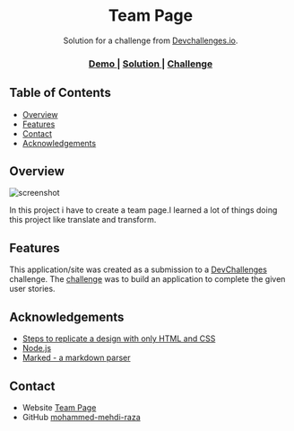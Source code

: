 <!-- Please update value in the {}  -->

<h1 align="center">Team Page</h1>

<div align="center">
   Solution for a challenge from  <a href="http://devchallenges.io" target="_blank">Devchallenges.io</a>.
</div>

<div align="center">
  <h3>
    <a href="https://flourishing-jalebi-003fe0.netlify.app/">
      Demo
    </a>
    <span> | </span>
    <a href="https://github.com/Mohammed-mehdi-raza/Team-page">
      Solution
    </a>
    <span> | </span>
    <a href="https://devchallenges.io/challenges/hhmesazsqgKXrTkYkt0U">
      Challenge
    </a>
  </h3>
</div>

<!-- TABLE OF CONTENTS -->

## Table of Contents

- [Overview](#overview)
  <!-- - [Built With](#built-with) -->
- [Features](#features)
- [Contact](#contact)
- [Acknowledgements](#acknowledgements)

<!-- OVERVIEW -->

## Overview

![screenshot](https://user-images.githubusercontent.com/16707738/92399059-5716eb00-f132-11ea-8b14-bcacdc8ec97b.png)

<!-- Introduce your projects by taking a screenshot or a gif. Try to tell visitors a story about your project by answering:

- Where can I see your demo?
- What was your experience?
- What have you learned/improved?
- Your wisdom? :) -->

In this project i have to create a team page.I learned a lot of things doing this project like translate and transform.

<!-- ### Built With -->

<!-- This section should list any major frameworks that you built your project using. Here are a few examples.-->

<!-- - [React](https://reactjs.org/)
- [Vue.js](https://vuejs.org/)
- [Tailwind](https://tailwindcss.com/) -->

## Features

<!-- List the features of your application or follow the template. Don't share the figma file here :) -->

This application/site was created as a submission to a [DevChallenges](https://devchallenges.io/challenges) challenge. The [challenge](https://devchallenges.io/challenges/hhmesazsqgKXrTkYkt0U) was to build an application to complete the given user stories.


## Acknowledgements

<!-- This section should list any articles or add-ons/plugins that helps you to complete the project. This is optional but it will help you in the future. For exmpale -->

- [Steps to replicate a design with only HTML and CSS](https://devchallenges-blogs.web.app/how-to-replicate-design/)
- [Node.js](https://nodejs.org/)
- [Marked - a markdown parser](https://github.com/chjj/marked)

## Contact

- Website [Team Page](https://flourishing-jalebi-003fe0.netlify.app/)
- GitHub [mohammed-mehdi-raza](https://github.com/Mohammed-mehdi-raza)
<!-- - Twitter [@your-twitter](https://{twitter.com/your-username}) -->
